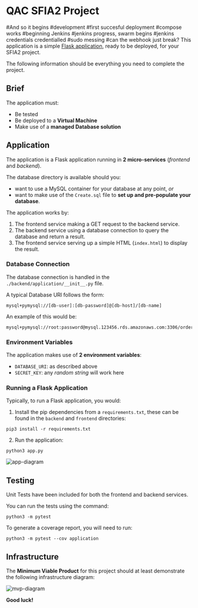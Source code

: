 # QAC SFIA2 Project

#And so it begins
#development
#first succesful deployment
#compose works
#beginning Jenkins
#jenkins progress, swarm begins
#jenkins credentials credentialled
#sudo messing
#can the webhook just break? 
This application is a simple [Flask application](https://flask.palletsprojects.com/en/1.1.x/quickstart/#a-minimal-application), ready to be deployed, for your SFIA2 project.

The following information should be everything you need to complete the project.

## Brief

The application must:

- Be tested 
- Be deployed to a **Virtual Machine**
- Make use of a **managed Database solution**

## Application

The application is a Flask application running in **2 micro-services** (*frontend* and *backend*).  

The database directory is available should you: 
  - want to use a MySQL container for your database at any point, *or*
  - want to make use of the `Create.sql` file to **set up and pre-populate your database**.

The application works by:
1. The frontend service making a GET request to the backend service. 
2. The backend service using a database connection to query the database and return a result.
3. The frontend service serving up a simple HTML (`index.html`) to display the result.

### Database Connection

The database connection is handled in the `./backend/application/__init__.py` file.

A typical Database URI follows the form:

```
mysql+pymysql://[db-user]:[db-password]@[db-host]/[db-name]
```

An example of this would be:

```
mysql+pymysql://root:password@mysql.123456.rds.amazonaws.com:3306/orders
```

### Environment Variables

The application makes use of **2 environment variables**:

- `DATABASE_URI`: as described above
- `SECRET_KEY`: any *random string* will work here

### Running a Flask Application

Typically, to run a Flask application, you would:

1. Install the pip dependencies from a `requirements.txt`, these can be found in the `backend` and `frontend` directories:

```
pip3 install -r requirements.txt
```

2. Run the application:

```
python3 app.py
```

![app-diagram](https://i.imgur.com/wnbDazy.png)

## Testing

Unit Tests have been included for both the frontend and backend services.


You can run the tests using the command:

```
python3 -m pytest
```

To generate a coverage report, you will need to run:

```
python3 -m pytest --cov application
```

## Infrastructure

The **Minimum Viable Product** for this project should at least demonstrate the following infrastructure diagram:

![mvp-diagram](https://i.gyazo.com/f5cd176c4f440af639b7dc3c098535c7.png)

**Good luck!**
